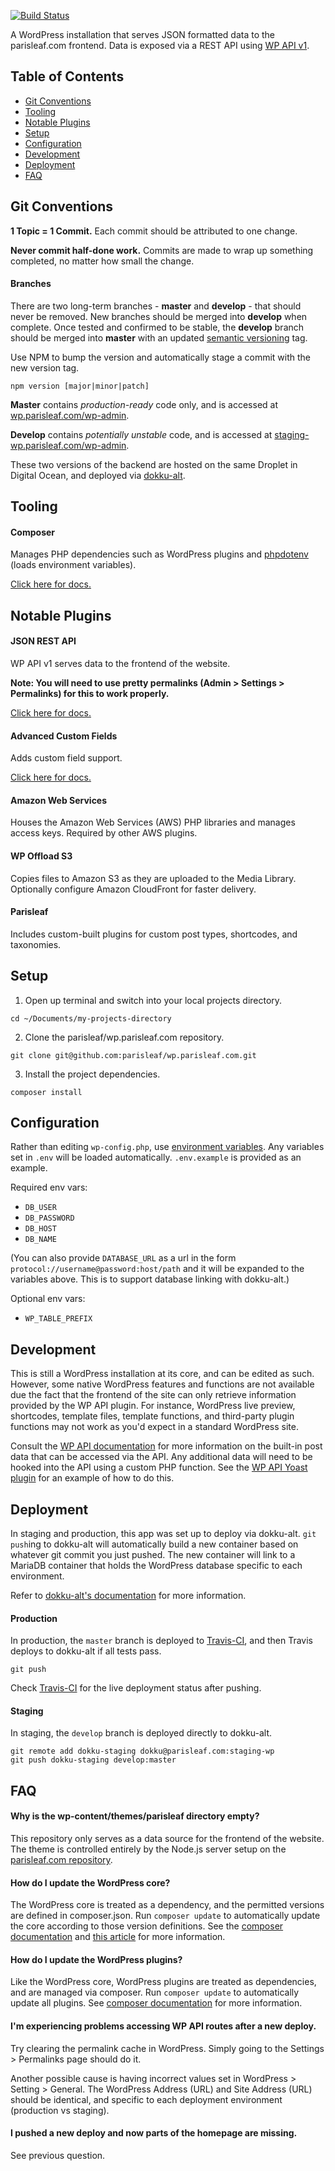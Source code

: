 [![Build Status](https://travis-ci.org/parisleaf/wp.parisleaf.com.svg?branch=master)](https://travis-ci.org/parisleaf/wp.parisleaf.com)

A WordPress installation that serves JSON formatted data to the parisleaf.com frontend. Data is exposed via a REST API using [WP API v1](http://wp-api.org/).

## Table of Contents

- [Git Conventions](#git-conventions)
- [Tooling](#tooling)
- [Notable Plugins](#notable-plugins)
- [Setup](#setup)
- [Configuration](#configuration)
- [Development](#development)
- [Deployment](#deployment)
- [FAQ](#faq)

## Git Conventions

**1 Topic = 1 Commit.** Each commit should be attributed to one change.

**Never commit half-done work.** Commits are made to wrap up something completed, no matter how small the change.

#### Branches
There are two long-term branches - **master** and **develop** - that should never be removed. New branches should be merged into **develop** when complete. Once tested and confirmed to be stable, the **develop** branch should be merged into **master** with an updated [semantic versioning](http://semver.org/) tag.

Use NPM to bump the version and automatically stage a commit with the new version tag.
```shell
npm version [major|minor|patch]
```

**Master** contains *production-ready* code only, and is accessed at [wp.parisleaf.com/wp-admin](http://wp.parisleaf.com/wp-admin).

**Develop** contains *potentially unstable* code, and is accessed at [staging-wp.parisleaf.com/wp-admin](http://staging-wp.parisleaf.com/wp-admin).

These two versions of the backend are hosted on the same Droplet in Digital Ocean, and deployed via [dokku-alt](https://github.com/dokku-alt/dokku-alt).

## Tooling

#### Composer

Manages PHP dependencies such as WordPress plugins and [phpdotenv](https://github.com/vlucas/phpdotenv) (loads environment variables).

[Click here for docs.](https://getcomposer.org/doc/)

## Notable Plugins

#### JSON REST API

WP API v1 serves data to the frontend of the website.

**Note: You will need to use pretty permalinks (Admin > Settings > Permalinks) for this to work properly.**

[Click here for docs.](http://wp-api.org/index-deprecated.html)


#### Advanced Custom Fields

Adds custom field support.

[Click here for docs.](http://www.advancedcustomfields.com/resources/)

#### Amazon Web Services

Houses the Amazon Web Services (AWS) PHP libraries and manages access keys. Required by other AWS plugins.

#### WP Offload S3

Copies files to Amazon S3 as they are uploaded to the Media Library. Optionally configure Amazon CloudFront for faster delivery.

#### Parisleaf

Includes custom-built plugins for custom post types, shortcodes, and taxonomies.

## Setup

1. Open up terminal and switch into your local projects directory.
  ```shell
  cd ~/Documents/my-projects-directory
  ```

2. Clone the parisleaf/wp.parisleaf.com repository.
  ```shell
  git clone git@github.com:parisleaf/wp.parisleaf.com.git
  ```

3. Install the project dependencies.
  ```shell
  composer install
  ```

## Configuration

Rather than editing `wp-config.php`, use [environment variables](http://12factor.net/config). Any variables set in `.env` will be loaded automatically. `.env.example` is provided as an example.

Required env vars:

- `DB_USER`
- `DB_PASSWORD`
- `DB_HOST`
- `DB_NAME`

(You can also provide `DATABASE_URL` as a url in the form `protocol://username@password:host/path` and it will be expanded to the variables above. This is to support database linking with dokku-alt.)

Optional env vars:

- `WP_TABLE_PREFIX`

## Development

This is still a WordPress installation at its core, and can be edited as such. However, some native WordPress features and functions are not available due the fact that the frontend of the site can only retrieve information provided by the WP API plugin. For instance, WordPress live preview, shortcodes, template files, template functions, and third-party plugin functions may not work as you'd expect in a standard WordPress site.

Consult the [WP API documentation](http://wp-api.org/index-deprecated.html) for more information on the built-in post data that can be accessed via the API. Any additional data will need to be hooked into the API using a custom PHP function. See the [WP API Yoast plugin](https://github.com/jmfurlott/wp-api-yoast/blob/master/plugin.php) for an example of how to do this.

## Deployment

In staging and production, this app was set up to deploy via dokku-alt. `git push`ing to dokku-alt will automatically build a new container based on whatever git commit you just pushed. The new container will link to a MariaDB container that holds the WordPress database specific to each environment.

Refer to [dokku-alt's documentation](https://github.com/dokku-alt/dokku-alt) for more information.

#### Production

In production, the `master` branch is deployed to [Travis-CI](https://travis-ci.org/), and then Travis deploys to dokku-alt if all tests pass.
```shell
git push
```

Check [Travis-CI](https://travis-ci.org/) for the live deployment status after pushing.

#### Staging

In staging, the `develop` branch is deployed directly to dokku-alt.
```shell
git remote add dokku-staging dokku@parisleaf.com:staging-wp
git push dokku-staging develop:master
```

## FAQ

#### Why is the wp-content/themes/parisleaf directory empty?

This repository only serves as a data source for the frontend of the website. The theme is controlled entirely by the Node.js server setup on the [parisleaf.com repository](https://github.com/parisleaf/parisleaf.com).

#### How do I update the WordPress core?

The WordPress core is treated as a dependency, and the permitted versions are defined in composer.json. Run `composer update` to automatically update the core according to those version definitions. See the [composer documentation](https://getcomposer.org/doc/01-basic-usage.md) and [this article](https://roots.io/using-composer-with-wordpress/) for more information.

#### How do I update the WordPress plugins?

Like the WordPress core, WordPress plugins are treated as dependencies, and are managed via composer. Run `composer update` to automatically update all plugins. See [composer documentation](https://getcomposer.org/doc/01-basic-usage.md) for more information.

#### I'm experiencing problems accessing WP API routes after a new deploy.

Try clearing the permalink cache in WordPress. Simply going to the Settings > Permalinks page should do it.

Another possible cause is having incorrect values set in WordPress > Setting > General. The WordPress Address (URL) and Site Address (URL) should be identical, and specific to each deployment environment (production vs staging).

#### I pushed a new deploy and now parts of the homepage are missing.

See previous question.
